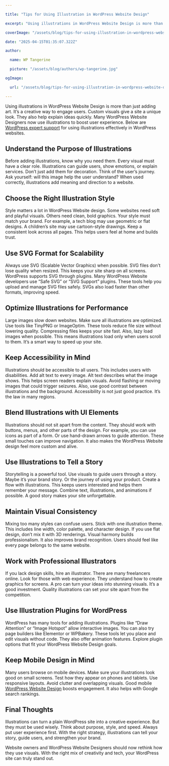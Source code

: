 ```yaml
---

title: "Tips for Using Illustration in WordPress Website Design"

excerpt: "Using illustrations in WordPress Website Design is more than just adding art. It’s a creative way to engage users. Custom visuals give a site a unique look. They also help explain ideas quickly."

coverImage: "/assets/blog/tips-for-using-illustration-in-wordpress-website-design/cover.jpg"

date: "2025-04-15T01:35:07.322Z"

author:

  name: WP Tangerine

  picture: "/assets/blog/authors/wp-tangerine.jpg"

ogImage:

  url: "/assets/blog/tips-for-using-illustration-in-wordpress-website-design/cover.jpg"

---
```


Using illustrations in WordPress Website Design is more than just adding art. It’s a creative way to engage users. Custom visuals give a site a unique look. They also help explain ideas quickly. Many WordPress Website Designers now use illustrations to boost user experience. Below are [WordPress expert support](https://wptangerine.com/wordpress-support/) for using illustrations effectively in WordPress websites.

## Understand the Purpose of Illustrations

Before adding illustrations, know why you need them. Every visual must have a clear role. Illustrations can guide users, show emotions, or explain services. Don’t just add them for decoration. Think of the user’s journey. Ask yourself: will this image help the user understand? When used correctly, illustrations add meaning and direction to a website.

## Choose the Right Illustration Style

Style matters a lot in WordPress Website design. Some websites need soft and playful visuals. Others need clean, bold graphics. Your style must match your brand. For example, a tech blog may use geometric or flat designs. A children’s site may use cartoon-style drawings. Keep a consistent look across all pages. This helps users feel at home and builds trust.

## Use SVG Format for Scalability

Always use SVG (Scalable Vector Graphics) when possible. SVG files don’t lose quality when resized. This keeps your site sharp on all screens. WordPress supports SVG through plugins. Many WordPress Website developers use “Safe SVG” or “SVG Support” plugins. These tools help you upload and manage SVG files safely. SVGs also load faster than other formats, improving speed.

## Optimize Illustrations for Performance

Large images slow down websites. Make sure all illustrations are optimized. Use tools like TinyPNG or ImageOptim. These tools reduce file size without lowering quality. Compressing files keeps your site fast. Also, lazy load images when possible. This means illustrations load only when users scroll to them. It’s a smart way to speed up your site.

## Keep Accessibility in Mind

Illustrations should be accessible to all users. This includes users with disabilities. Add alt text to every image. Alt text describes what the image shows. This helps screen readers explain visuals. Avoid flashing or moving images that could trigger seizures. Also, use good contrast between illustrations and the background. Accessibility is not just good practice. It’s the law in many regions.

## Blend Illustrations with UI Elements

Illustrations should not sit apart from the content. They should work with buttons, menus, and other parts of the design. For example, you can use icons as part of a form. Or use hand-drawn arrows to guide attention. These small touches can improve navigation. It also makes the WordPress Website design feel more custom and alive.

## Use Illustrations to Tell a Story

Storytelling is a powerful tool. Use visuals to guide users through a story. Maybe it’s your brand story. Or the journey of using your product. Create a flow with illustrations. This keeps users interested and helps them remember your message. Combine text, illustrations, and animations if possible. A good story makes your site unforgettable.

## Maintain Visual Consistency

Mixing too many styles can confuse users. Stick with one illustration theme. This includes line width, color palette, and character design. If you use flat design, don’t mix it with 3D renderings. Visual harmony builds professionalism. It also improves brand recognition. Users should feel like every page belongs to the same website.

## Work with Professional Illustrators

If you lack design skills, hire an illustrator. There are many freelancers online. Look for those with web experience. They understand how to create graphics for screens. A pro can turn your ideas into stunning visuals. It’s a good investment. Quality illustrations can set your site apart from the competition.

## Use Illustration Plugins for WordPress

WordPress has many tools for adding illustrations. Plugins like “Draw Attention” or “Image Hotspot” allow interactive images. You can also try page builders like Elementor or WPBakery. These tools let you place and edit visuals without code. They also offer animation features. Explore plugin options that fit your WordPress Website Design goals.

## Keep Mobile Design in Mind

Many users browse on mobile devices. Make sure your illustrations look good on small screens. Test how they appear on phones and tablets. Use responsive layouts. Avoid clutter and overlapping visuals. Good mobile [WordPress Website Design](https://wptangerine.com/wordpress-website-design/) boosts engagement. It also helps with Google search rankings.

## Final Thoughts

Illustrations can turn a plain WordPress site into a creative experience. But they must be used wisely. Think about purpose, style, and speed. Always put user experience first. With the right strategy, illustrations can tell your story, guide users, and strengthen your brand.

Website owners and WordPress Website Designers should now rethink how they use visuals. With the right mix of creativity and tech, your WordPress site can truly stand out.
